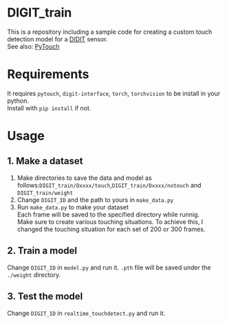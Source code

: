 # DIGIT_train

This is a repository including a sample code for creating a custom touch detection model 
for a [DIDIT](https://digit.ml/#:~:text=What%20is%20DIGIT%3F,by%20playing%20the%20video%20below.) sensor.  
See also: [PyTouch](https://github.com/facebookresearch/PyTouch)

# Requirements
It requires `pytouch`, `digit-interface`, `torch`, `torchvision` to be install in your python.  
Install with `pip install` if not.

# Usage
## 1. Make a dataset
1. Make directories to save the data and model as follows:`DIGIT_train/Dxxxx/touch`,`DIGIT_train/Dxxxx/notouch` and `DIGIT_train/weight`   
2. Change `DIGIT_ID` and the path to yours in `make_data.py`
3. Run `make_data.py` to make your dataset  
Each frame will be saved to the specified directory while runnig.  
Make sure to create various touching situations.
To achieve this, I changed the touching situation for each set of 200 or 300 frames.
## 2. Train a model
Change `DIGIT_ID` in `model.py` and run it. 
`.pth` file will be saved under the `./weight` directory.
## 3. Test the model
Change `DIGIT_ID` in `realtime_touchdetect.py` and run it. 

